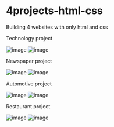 # 4projects-html-css
Building 4 websites with only html and css

Technology project

![image](https://user-images.githubusercontent.com/38208242/208885171-5b67c75c-b760-49f0-868a-954ea25a7502.png)
![image](https://user-images.githubusercontent.com/38208242/208885398-05f4d7fd-50da-476c-bfa8-d157046a42d8.png)

Newspaper project

![image](https://user-images.githubusercontent.com/38208242/208885895-9d571ab6-0931-4504-87d6-725e6598c192.png)
![image](https://user-images.githubusercontent.com/38208242/208886003-4c52f25b-7b50-4987-8222-a1066e8fe0b2.png)

Automotive project

![image](https://user-images.githubusercontent.com/38208242/208886491-7107eaf3-30d7-4cc8-9d2c-1d7ca6f78738.png)
![image](https://user-images.githubusercontent.com/38208242/208886594-42016516-74f6-4442-9df7-ff210a9212f9.png)

Restaurant project

![image](https://user-images.githubusercontent.com/38208242/208886787-cd5a8341-ae54-49b0-b610-90c69228f550.png)
![image](https://user-images.githubusercontent.com/38208242/208886847-8c3f9d94-26c9-430e-be0b-aed1bd4be411.png)
